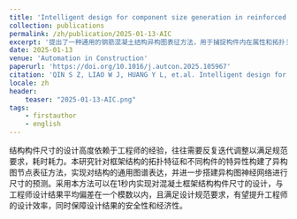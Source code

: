 ```yaml
---
title: 'Intelligent design for component size generation in reinforced concrete frame structures using heterogeneous graph neural networks'
collection: publications
permalink: /zh/publication/2025-01-13-AIC
excerpt: '提出了一种通用的钢筋混凝土结构异构图表征方法，用于捕捉构件内在属性和拓扑关系。同时利用 HetGNN 实现了一套高效预测方法，可在一秒内确定钢筋混凝土框架结构的截面尺寸。'
date: 2025-01-13
venue: 'Automation in Construction'
paperurl: 'https://doi.org/10.1016/j.autcon.2025.105967'
citation: 'QIN S Z, LIAO W J, HUANG Y L, et.al. Intelligent design for component size generation in reinforced concrete frame structures using heterogeneous graph neural networks[J/OL]. Automation in Construction, 2025, 171: 105967. DOI:10.1016/j.autcon.2025.105967.'
locale: zh
header:
    teaser: "2025-01-13-AIC.png"
tags: 
    - firstauthor
    - english
---
```


 结构构件尺寸的设计高度依赖于工程师的经验，往往需要反复迭代调整以满足规范要求，耗时耗力。本研究针对框架结构的拓扑特征和不同构件的特异性构建了异构图节点表征方法，实现对结构的通用图谱表达，并进一步搭建异构图神经网络进行尺寸的预测。采用本方法可以在1秒内实现对混凝土框架结构构件尺寸的设计，与工程师设计结果平均偏差在一个模数以内，且满足设计规范要求，有望提升工程师的设计效率，同时保障设计结果的安全性和经济性。